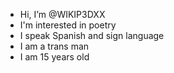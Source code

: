 - Hi, I’m @WIKIP3DXX
- I'm interested in poetry
-  I speak Spanish and sign language
-  I am a trans man
-  I am 15 years old


